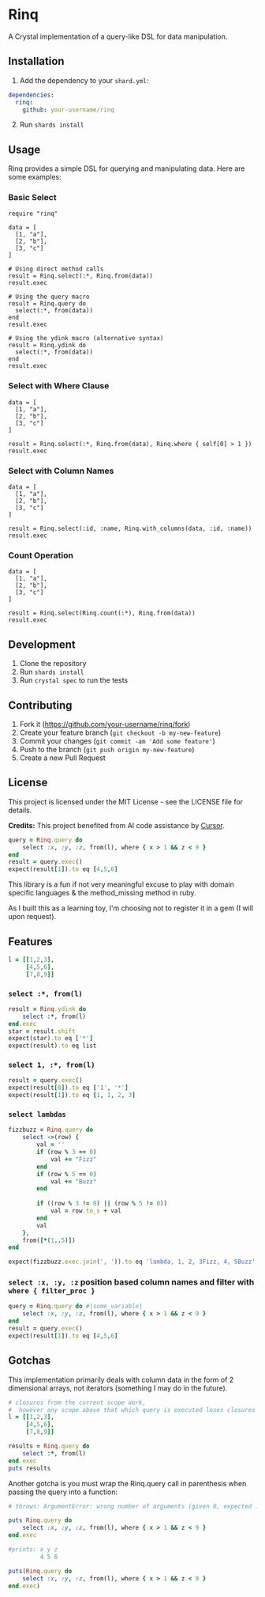# Rinq

A Crystal implementation of a query-like DSL for data manipulation.

## Installation

1. Add the dependency to your `shard.yml`:

```yaml
dependencies:
  rinq:
    github: your-username/rinq
```

2. Run `shards install`

## Usage

Rinq provides a simple DSL for querying and manipulating data. Here are some examples:

### Basic Select

```crystal
require "rinq"

data = [
  [1, "a"],
  [2, "b"],
  [3, "c"]
]

# Using direct method calls
result = Rinq.select(:*, Rinq.from(data))
result.exec

# Using the query macro
result = Rinq.query do
  select(:*, from(data))
end
result.exec

# Using the ydink macro (alternative syntax)
result = Rinq.ydink do
  select(:*, from(data))
end
result.exec
```

### Select with Where Clause

```crystal
data = [
  [1, "a"],
  [2, "b"],
  [3, "c"]
]

result = Rinq.select(:*, Rinq.from(data), Rinq.where { self[0] > 1 })
result.exec
```

### Select with Column Names

```crystal
data = [
  [1, "a"],
  [2, "b"],
  [3, "c"]
]

result = Rinq.select(:id, :name, Rinq.with_columns(data, :id, :name))
result.exec
```

### Count Operation

```crystal
data = [
  [1, "a"],
  [2, "b"],
  [3, "c"]
]

result = Rinq.select(Rinq.count(:*), Rinq.from(data))
result.exec
```

## Development

1. Clone the repository
2. Run `shards install`
3. Run `crystal spec` to run the tests

## Contributing

1. Fork it (<https://github.com/your-username/rinq/fork>)
2. Create your feature branch (`git checkout -b my-new-feature`)
3. Commit your changes (`git commit -am 'Add some feature'`)
4. Push to the branch (`git push origin my-new-feature`)
5. Create a new Pull Request

## License

This project is licensed under the MIT License - see the LICENSE file for details.

**Credits:**
This project benefited from AI code assistance by [Cursor](https://www.cursor.com/).

```ruby
query = Rinq.query do
    select :x, :y, :z, from(l), where { x > 1 && z < 9 }
end
result = query.exec()
expect(result[1]).to eq [4,5,6]
``` 

This library is a fun if not very meaningful excuse to play with domain specific languages & the method_missing method in ruby. 

As I built this as a learning toy, I'm choosing not to register it in a gem (I will upon request).

## Features

```ruby
l = [[1,2,3],
     [4,5,6],
     [7,8,9]]
```

### `select :*, from(l)`

```ruby
result = Rinq.ydink do
    select :*, from(l)
end.exec
star = result.shift
expect(star).to eq ['*']
expect(result).to eq list
```

### `select 1, :*, from(l)`

```ruby
result = query.exec()
expect(result[0]).to eq ['1', '*']
expect(result[1]).to eq [1, 1, 2, 3]
```

### `select lambdas`
```ruby
fizzbuzz = Rinq.query do
    select ->(row) {
        val = ''
        if (row % 3 == 0)
            val += "Fizz"
        end
        if (row % 5 == 0)
            val += "Buzz"
        end
        
        if ((row % 3 != 0) || (row % 5 != 0))
            val = row.to_s + val
        end
        val
    },
    from([*(1..5)])
end

expect(fizzbuzz.exec.join(', ')).to eq 'lambda, 1, 2, 3Fizz, 4, 5Buzz'
```

### `select :x, :y, :z` position based column names and filter with `where { filter_proc }`

```ruby
query = Rinq.query do #|some_variable|
    select :x, :y, :z, from(l), where { x > 1 && z < 9 }
end
result = query.exec()
expect(result[1]).to eq [4,5,6]
```

### 

## Gotchas

This implementation primarily deals with column data in the form of 2 dimensional arrays, not iterators (something I may do in the future).

```ruby
# closures from the current scope work, 
#  however any scope above that which query is executed loses closures due to instance_eval!
l = [[1,2,3],
     [4,5,6],
     [7,8,9]]

results = Rinq.query do
    select :*, from(l)
end.exec
puts results
```

Another gotcha is you must wrap the Rinq.query call in parenthesis when passing the query into a function:

```ruby
# throws: ArgumentError: wrong number of arguments (given 0, expected 1..3)

puts Rinq.query do
    select :x, :y, :z, from(l), where { x > 1 && z < 9 }
end.exec

#prints: x y z
         4 5 6

puts(Rinq.query do
    select :x, :y, :z, from(l), where { x > 1 && z < 9 }
end.exec)
```